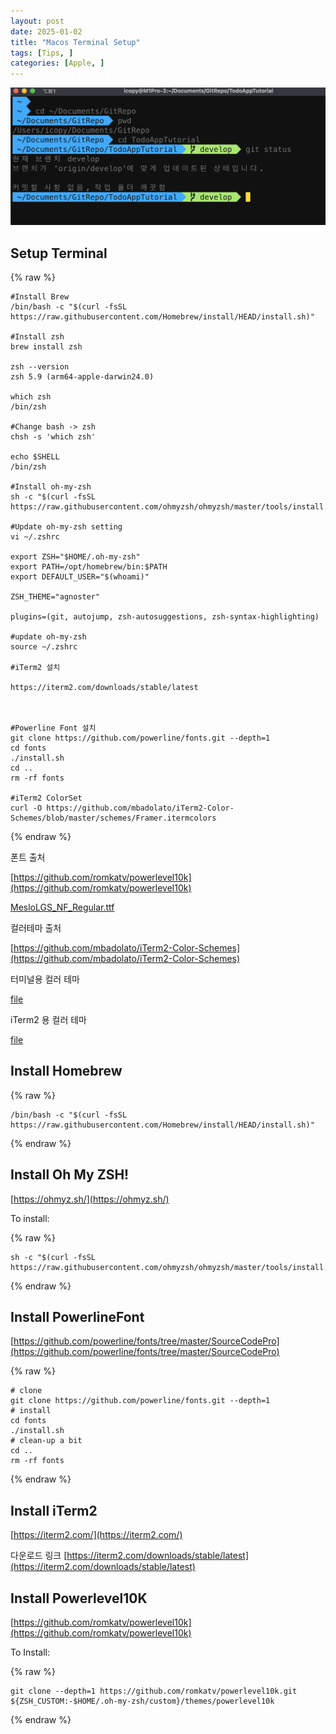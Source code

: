 ```yaml
---
layout: post
date: 2025-01-02
title: "Macos Terminal Setup"
tags: [Tips, ]
categories: [Apple, ]
---
```



![0](/assets/img/2025-01-02-Macos-Terminal-Setup.md/0.png)



## Setup Terminal



{% raw %}
```shell
#Install Brew
/bin/bash -c "$(curl -fsSL https://raw.githubusercontent.com/Homebrew/install/HEAD/install.sh)"

#Install zsh
brew install zsh

zsh --version
zsh 5.9 (arm64-apple-darwin24.0)

which zsh
/bin/zsh

#Change bash -> zsh
chsh -s 'which zsh'

echo $SHELL
/bin/zsh

#Install oh-my-zsh
sh -c "$(curl -fsSL https://raw.githubusercontent.com/ohmyzsh/ohmyzsh/master/tools/install.sh)"

#Update oh-my-zsh setting
vi ~/.zshrc

export ZSH="$HOME/.oh-my-zsh"
export PATH=/opt/homebrew/bin:$PATH
export DEFAULT_USER="$(whoami)"

ZSH_THEME="agnoster"

plugins=(git, autojump, zsh-autosuggestions, zsh-syntax-highlighting)

#update oh-my-zsh
source ~/.zshrc

#iTerm2 설치

https://iterm2.com/downloads/stable/latest



#Powerline Font 설치
git clone https://github.com/powerline/fonts.git --depth=1
cd fonts
./install.sh
cd ..
rm -rf fonts

#iTerm2 ColorSet
curl -O https://github.com/mbadolato/iTerm2-Color-Schemes/blob/master/schemes/Framer.itermcolors
```
{% endraw %}



폰트 출처


[https://github.com/romkatv/powerlevel10k](https://github.com/romkatv/powerlevel10k)


[MesloLGS_NF_Regular.ttf](https://prod-files-secure.s3.us-west-2.amazonaws.com/6418cdd3-3974-4c93-91e2-ff78d8683257/3230b59b-0400-4488-9b1f-e87eed5e220b/MesloLGS_NF_Regular.ttf?X-Amz-Algorithm=AWS4-HMAC-SHA256&X-Amz-Content-Sha256=UNSIGNED-PAYLOAD&X-Amz-Credential=ASIAZI2LB4662R3CZRNP%2F20250219%2Fus-west-2%2Fs3%2Faws4_request&X-Amz-Date=20250219T143107Z&X-Amz-Expires=3600&X-Amz-Security-Token=IQoJb3JpZ2luX2VjEHsaCXVzLXdlc3QtMiJGMEQCIAr9ulsiUKIpcFNrnQbrdgNCN9VkLaGRLZFNaskxhTLqAiArJ%2Fzg89aMv5gl2yw6dilUTdXjWgO0Knv395LZvf2QWiqIBAik%2F%2F%2F%2F%2F%2F%2F%2F%2F%2F8BEAAaDDYzNzQyMzE4MzgwNSIMxLGkXcqNBfInr9wAKtwDRoyGuP6YnFtNvSBBtl%2Bf75fvqJDlpHBN0Hak4eMsDKr2XNTPN20g67lePOi4cN750IlXf1N7cH%2B%2BRAbQbj2npG3dxV4b%2BC2S2Eto%2Fwf%2Bs4yeSyMVYWBtxAKVfZxxaoBMMKRyPg5sVscfQjSM9Qmgusa3k72Rp6TOGzvY9VtRAP3hDj1duUaaGov1CvZdMZDIjq2v7QAfpJqvI9Qhr2I2NyDMd%2BxprkIcrindUq21LWv5QytJiX%2FsKn%2FJDV3A%2FDB%2Bfa95pwzSxFG9ED8GDqi1kqmerIJq7f0eFJgVrx6Jw4vGtr9nIbkAQ1Uiy3B1ZEVcQ59B2%2BcW%2FJo%2B2JYZ%2BQz1Ui3H4Z%2B1USiV%2Bc4Qj7IKfnYyqd4ZIRiKNAnJ6lufKusyj7hO6EQzJa2he0nRguAY2YAtP2dnCnEtcTuRK9YVD%2BZircBD8ZT0RQM8gOUQNerO3Tased7qN1ye4%2BorIqg1icxe%2BLmD7jThpEtwS3AVUBuf%2Fvr19dY79UR5QRxWsuedTRXQK0t0wYVdCphUiQiB0o1N7dCkFHk2nBRh%2FroDfZv1SXSmGmWzUbXiqOlomVVwQ3ThRpSQzgC7YR3c3S%2BkUpcpgljB8WszbgBpPkPcLJwbM4aNvlkeY0j48f8wk%2FrWvQY6pgG%2FkLGOhtyV5JQsWapMFR1EM%2F3QjNztjQxHaP%2BpzFrjzGmv3YI4otLsippNhE8eut54DcOGAqxRh8%2FnS5IksSSMA8cs3qoiCWki9Pa0cmt7OpPZVZxGp5BfTB9CwDm0uXvoYjO7B00nbRfQSfhVPA3fpYqYyU8E3dzdpDGYvdKRuPYD10fKs5LQRWTQyoUDrmoWhN2wDWEPymTXKH7tqtElv3HkW%2F%2FG&X-Amz-Signature=8da87035e59035996392a63a836895510f4191e7be6d060822ab8c1488966c76&X-Amz-SignedHeaders=host&x-id=GetObject)


컬러테마 출처


[https://github.com/mbadolato/iTerm2-Color-Schemes](https://github.com/mbadolato/iTerm2-Color-Schemes)



터미널용 컬러 테마


[file](https://prod-files-secure.s3.us-west-2.amazonaws.com/6418cdd3-3974-4c93-91e2-ff78d8683257/d3a6c42d-c62b-4f75-bb68-59d217cc4e17/Framer.terminal?X-Amz-Algorithm=AWS4-HMAC-SHA256&X-Amz-Content-Sha256=UNSIGNED-PAYLOAD&X-Amz-Credential=ASIAZI2LB4662R3CZRNP%2F20250219%2Fus-west-2%2Fs3%2Faws4_request&X-Amz-Date=20250219T143107Z&X-Amz-Expires=3600&X-Amz-Security-Token=IQoJb3JpZ2luX2VjEHsaCXVzLXdlc3QtMiJGMEQCIAr9ulsiUKIpcFNrnQbrdgNCN9VkLaGRLZFNaskxhTLqAiArJ%2Fzg89aMv5gl2yw6dilUTdXjWgO0Knv395LZvf2QWiqIBAik%2F%2F%2F%2F%2F%2F%2F%2F%2F%2F8BEAAaDDYzNzQyMzE4MzgwNSIMxLGkXcqNBfInr9wAKtwDRoyGuP6YnFtNvSBBtl%2Bf75fvqJDlpHBN0Hak4eMsDKr2XNTPN20g67lePOi4cN750IlXf1N7cH%2B%2BRAbQbj2npG3dxV4b%2BC2S2Eto%2Fwf%2Bs4yeSyMVYWBtxAKVfZxxaoBMMKRyPg5sVscfQjSM9Qmgusa3k72Rp6TOGzvY9VtRAP3hDj1duUaaGov1CvZdMZDIjq2v7QAfpJqvI9Qhr2I2NyDMd%2BxprkIcrindUq21LWv5QytJiX%2FsKn%2FJDV3A%2FDB%2Bfa95pwzSxFG9ED8GDqi1kqmerIJq7f0eFJgVrx6Jw4vGtr9nIbkAQ1Uiy3B1ZEVcQ59B2%2BcW%2FJo%2B2JYZ%2BQz1Ui3H4Z%2B1USiV%2Bc4Qj7IKfnYyqd4ZIRiKNAnJ6lufKusyj7hO6EQzJa2he0nRguAY2YAtP2dnCnEtcTuRK9YVD%2BZircBD8ZT0RQM8gOUQNerO3Tased7qN1ye4%2BorIqg1icxe%2BLmD7jThpEtwS3AVUBuf%2Fvr19dY79UR5QRxWsuedTRXQK0t0wYVdCphUiQiB0o1N7dCkFHk2nBRh%2FroDfZv1SXSmGmWzUbXiqOlomVVwQ3ThRpSQzgC7YR3c3S%2BkUpcpgljB8WszbgBpPkPcLJwbM4aNvlkeY0j48f8wk%2FrWvQY6pgG%2FkLGOhtyV5JQsWapMFR1EM%2F3QjNztjQxHaP%2BpzFrjzGmv3YI4otLsippNhE8eut54DcOGAqxRh8%2FnS5IksSSMA8cs3qoiCWki9Pa0cmt7OpPZVZxGp5BfTB9CwDm0uXvoYjO7B00nbRfQSfhVPA3fpYqYyU8E3dzdpDGYvdKRuPYD10fKs5LQRWTQyoUDrmoWhN2wDWEPymTXKH7tqtElv3HkW%2F%2FG&X-Amz-Signature=8cbbf0874c09ea667f6299e1ea3eb6f8c0af7028a9c70c6043134b97623c5ca5&X-Amz-SignedHeaders=host&x-id=GetObject)


iTerm2 용 컬러 테마


[file](https://prod-files-secure.s3.us-west-2.amazonaws.com/6418cdd3-3974-4c93-91e2-ff78d8683257/c0a60f17-c7c2-4720-9496-d840b2564836/Framer.itermcolors?X-Amz-Algorithm=AWS4-HMAC-SHA256&X-Amz-Content-Sha256=UNSIGNED-PAYLOAD&X-Amz-Credential=ASIAZI2LB4662R3CZRNP%2F20250219%2Fus-west-2%2Fs3%2Faws4_request&X-Amz-Date=20250219T143107Z&X-Amz-Expires=3600&X-Amz-Security-Token=IQoJb3JpZ2luX2VjEHsaCXVzLXdlc3QtMiJGMEQCIAr9ulsiUKIpcFNrnQbrdgNCN9VkLaGRLZFNaskxhTLqAiArJ%2Fzg89aMv5gl2yw6dilUTdXjWgO0Knv395LZvf2QWiqIBAik%2F%2F%2F%2F%2F%2F%2F%2F%2F%2F8BEAAaDDYzNzQyMzE4MzgwNSIMxLGkXcqNBfInr9wAKtwDRoyGuP6YnFtNvSBBtl%2Bf75fvqJDlpHBN0Hak4eMsDKr2XNTPN20g67lePOi4cN750IlXf1N7cH%2B%2BRAbQbj2npG3dxV4b%2BC2S2Eto%2Fwf%2Bs4yeSyMVYWBtxAKVfZxxaoBMMKRyPg5sVscfQjSM9Qmgusa3k72Rp6TOGzvY9VtRAP3hDj1duUaaGov1CvZdMZDIjq2v7QAfpJqvI9Qhr2I2NyDMd%2BxprkIcrindUq21LWv5QytJiX%2FsKn%2FJDV3A%2FDB%2Bfa95pwzSxFG9ED8GDqi1kqmerIJq7f0eFJgVrx6Jw4vGtr9nIbkAQ1Uiy3B1ZEVcQ59B2%2BcW%2FJo%2B2JYZ%2BQz1Ui3H4Z%2B1USiV%2Bc4Qj7IKfnYyqd4ZIRiKNAnJ6lufKusyj7hO6EQzJa2he0nRguAY2YAtP2dnCnEtcTuRK9YVD%2BZircBD8ZT0RQM8gOUQNerO3Tased7qN1ye4%2BorIqg1icxe%2BLmD7jThpEtwS3AVUBuf%2Fvr19dY79UR5QRxWsuedTRXQK0t0wYVdCphUiQiB0o1N7dCkFHk2nBRh%2FroDfZv1SXSmGmWzUbXiqOlomVVwQ3ThRpSQzgC7YR3c3S%2BkUpcpgljB8WszbgBpPkPcLJwbM4aNvlkeY0j48f8wk%2FrWvQY6pgG%2FkLGOhtyV5JQsWapMFR1EM%2F3QjNztjQxHaP%2BpzFrjzGmv3YI4otLsippNhE8eut54DcOGAqxRh8%2FnS5IksSSMA8cs3qoiCWki9Pa0cmt7OpPZVZxGp5BfTB9CwDm0uXvoYjO7B00nbRfQSfhVPA3fpYqYyU8E3dzdpDGYvdKRuPYD10fKs5LQRWTQyoUDrmoWhN2wDWEPymTXKH7tqtElv3HkW%2F%2FG&X-Amz-Signature=acca648f60a6564f277496df7ea08fabcbc2c3169b64ea613b5ccd2b70fff294&X-Amz-SignedHeaders=host&x-id=GetObject)



## Install Homebrew



{% raw %}
```shell
/bin/bash -c "$(curl -fsSL https://raw.githubusercontent.com/Homebrew/install/HEAD/install.sh)"
```
{% endraw %}




## Install Oh My ZSH!


[https://ohmyz.sh/](https://ohmyz.sh/)


To install:



{% raw %}
```shell
sh -c "$(curl -fsSL https://raw.githubusercontent.com/ohmyzsh/ohmyzsh/master/tools/install.sh)"
```
{% endraw %}




## Install PowerlineFont


[https://github.com/powerline/fonts/tree/master/SourceCodePro](https://github.com/powerline/fonts/tree/master/SourceCodePro)



{% raw %}
```shell
# clone
git clone https://github.com/powerline/fonts.git --depth=1
# install
cd fonts
./install.sh
# clean-up a bit
cd ..
rm -rf fonts
```
{% endraw %}




## Install iTerm2


[https://iterm2.com/](https://iterm2.com/)


다운로드 링크
[https://iterm2.com/downloads/stable/latest](https://iterm2.com/downloads/stable/latest)



## Install Powerlevel10K


[https://github.com/romkatv/powerlevel10k](https://github.com/romkatv/powerlevel10k)


To Install:



{% raw %}
```shell
git clone --depth=1 https://github.com/romkatv/powerlevel10k.git ${ZSH_CUSTOM:-$HOME/.oh-my-zsh/custom}/themes/powerlevel10k
```
{% endraw %}


